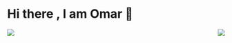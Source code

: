 # Hi there , I am Omar 👋

<img align= "left"  src= "https://github-readme-stats.vercel.app/api?username=OmarAshIbra&show_icons=true&theme=dark"/>
<img align= "right"  src= "https://github-readme-stats.vercel.app/api/top-langs/?username=OmarAshIbra&layout=compact"/>

